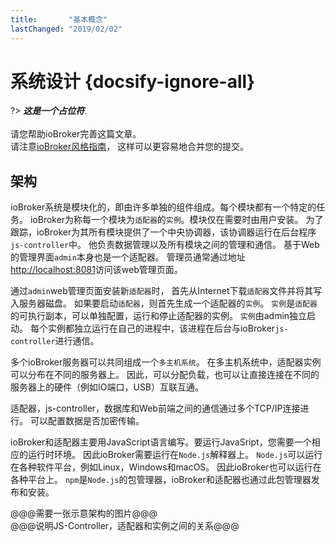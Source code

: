 ```yaml
---
title:       "基本概念"
lastChanged: "2019/02/02"
---
```


# 系统设计 {docsify-ignore-all}

?> ***这是一个占位符***.
   <br><br>
   请您帮助ioBroker完善这篇文章。  
   请注意[ioBroker风格指南][]，
   这样可以更容易地合并您的提交。







## 架构

ioBroker系统是模块化的，即由许多单独的组件组成。每个模块都有一个特定的任务。
ioBroker为称每一个模块为`适配器`的`实例`。模块仅在需要时由用户安装。
为了跟踪，ioBroker为其所有模块提供了一个中央协调器，该协调器运行在后台程序`js-controller`中。
他负责数据管理以及所有模块之间的管理和通信。
基于Web的管理界面`admin`本身也是一个适配器。
管理员通常通过地址[http://localhost:8081][]访问该web管理页面。

通过`admin`web管理页面安装新`适配器`时，
首先从Internet下载`适配器`文件并将其写入服务器磁盘。
如果要启动`适配器`，则首先生成一个适配器的`实例`。
`实例`是`适配器`的可执行副本，可以单独配置，运行和停止适配器的实例。
`实例`由admin独立启动。
每个实例都独立运行在自己的进程中，该进程在后台与ioBroker`js-controller`进行通信。

多个ioBroker服务器可以共同组成一个`多主机系统`。
在多主机系统中，适配器实例可以分布在不同的服务器上。
因此，可以分配负载，也可以让直接连接在不同的服务器上的硬件（例如IO端口，USB）互联互通。

适配器，js-controller，数据库和Web前端之间的通信通过多个TCP/IP连接进行。
可以配置数据是否加密传输。

ioBroker和适配器主要用JavaScript语言编写。要运行JavaSript，您需要一个相应的运行时环境。
因此ioBroker需要运行在`Node.js`解释器上。
`Node.js`可以运行在各种软件平台，例如Linux，Windows和macOS。
因此ioBroker也可以运行在各种平台上。
`npm`是`Node.js`的包管理器，ioBroker和适配器也通过此包管理器发布和安装。

@@@需要一张示意架构的图片@@@  
@@@说明JS-Controller，适配器和实例之间的关系@@@

[ioBroker风格指南]: _zh-cn/community/styleguidedoc
[http://localhost:8081]: http://localhost:8081
